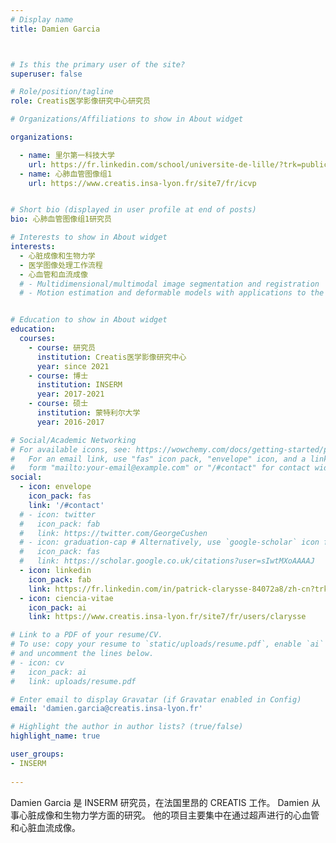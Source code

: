 ```yaml
---
# Display name
title: Damien Garcia



# Is this the primary user of the site?
superuser: false

# Role/position/tagline
role: Creatis医学影像研究中心研究员

# Organizations/Affiliations to show in About widget

organizations:

  - name: 里尔第一科技大学
    url: https://fr.linkedin.com/school/universite-de-lille/?trk=public_profile_topcard-school 
  - name: 心肺血管图像组1
    url: https://www.creatis.insa-lyon.fr/site7/fr/icvp


# Short bio (displayed in user profile at end of posts)
bio: 心肺血管图像组1研究员

# Interests to show in About widget
interests:
  - 心脏成像和生物力学
  - 医学图像处理工作流程
  - 心血管和血流成像
  # - Multidimensional/multimodal image segmentation and registration
  # - Motion estimation and deformable models with applications to the 3D analysis of the heart functions


# Education to show in About widget
education:
  courses:
    - course: 研究员
      institution: Creatis医学影像研究中心
      year: since 2021
    - course: 博士
      institution: INSERM
      year: 2017-2021
    - course: 硕士
      institution: 蒙特利尔大学
      year: 2016-2017

# Social/Academic Networking
# For available icons, see: https://wowchemy.com/docs/getting-started/page-builder/#icons
#   For an email link, use "fas" icon pack, "envelope" icon, and a link in the
#   form "mailto:your-email@example.com" or "/#contact" for contact widget.
social:
  - icon: envelope
    icon_pack: fas
    link: '/#contact'
  # - icon: twitter
  #   icon_pack: fab
  #   link: https://twitter.com/GeorgeCushen
  # - icon: graduation-cap # Alternatively, use `google-scholar` icon from `ai` icon pack
  #   icon_pack: fas
  #   link: https://scholar.google.co.uk/citations?user=sIwtMXoAAAAJ
  - icon: linkedin
    icon_pack: fab
    link: https://fr.linkedin.com/in/patrick-clarysse-84072a8/zh-cn?trk=people-guest_people_search-card
  - icon: ciencia-vitae
    icon_pack: ai
    link: https://www.creatis.insa-lyon.fr/site7/fr/users/clarysse 

# Link to a PDF of your resume/CV.
# To use: copy your resume to `static/uploads/resume.pdf`, enable `ai` icons in `params.toml`,
# and uncomment the lines below.
# - icon: cv
#   icon_pack: ai
#   link: uploads/resume.pdf

# Enter email to display Gravatar (if Gravatar enabled in Config)
email: 'damien.garcia@creatis.insa-lyon.fr'

# Highlight the author in author lists? (true/false)
highlight_name: true

user_groups:
- INSERM
 
---
```


Damien Garcia 是 INSERM 研究员，在法国里昂的 CREATIS 工作。 Damien 从事心脏成像和生物力学方面的研究。 他的项目主要集中在通过超声进行的心血管和心脏血流成像。
